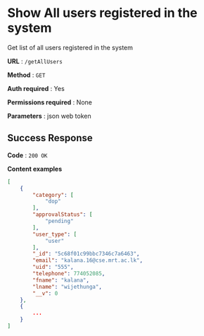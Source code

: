 # Show All users registered in the system

Get list of all users registered in the system

**URL** : `/getAllUsers`

**Method** : `GET`

**Auth required** : Yes

**Permissions required** : None

**Parameters** : json web token

## Success Response

**Code** : `200 OK`

**Content examples**


```json
[
    {
        "category": [
            "dop"
        ],
        "approvalStatus": [
            "pending"
        ],
        "user_type": [
            "user"
        ],
        "_id": "5c68f01c99bbc7346c7a6463",
        "email": "kalana.16@cse.mrt.ac.lk",
        "uid": "555",
        "telephone": 774052085,
        "fname": "kalana",
        "lname": "wijethunga",
        "__v": 0
    },
    {
        ...
    }
]
```

